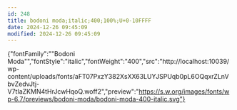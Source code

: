```yaml
---
id: 248
title: bodoni moda;italic;400;100%;U+0-10FFFF
date: 2024-12-26 09:45:09
modified: 2024-12-26 09:45:09
---
```



{"fontFamily":"\"Bodoni Moda\"","fontStyle":"italic","fontWeight":"400","src":"http://localhost:10039/wp-content/uploads/fonts/aFT07PxzY382XsXX63LUYJSPUqb0pL6OQqxrZLnVbvZedvJtj-V7tIaZKMN4tHrJcwHqoQ.woff2","preview":"https://s.w.org/images/fonts/wp-6.7/previews/bodoni-moda/bodoni-moda-400-italic.svg"}